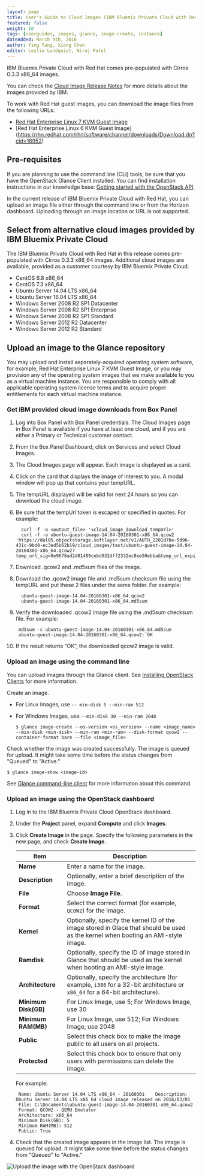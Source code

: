 ```yaml
---
layout: page
title: User's Guide to Cloud Images (IBM Bluemix Private Cloud with Red Hat) 
featured: false
weight: 10
tags: [userguides, images, glance, image-create, instance]
dateAdded: March 9th, 2016
author: Ying Tang, Xiong Chen
editor: Leslie Lundquist, Niraj Patel
---
```


IBM Bluemix Private Cloud with Red Hat comes pre-populated with Cirros 0.3.3 x86_64 images.

You can check the [Cloud Image Release Notes](http://ibm-blue-box-help.github.io/help-documentation/gettingstarted/userguides/Image_Release_Notes/) for more details about the images provided by IBM.

To work with Red Hat guest images, you can download the image files from the following URLs:

* [Red Hat Enterprise Linux 7 KVM Guest Image](
https://access.redhat.com/downloads/content/69/ver=/rhel---7/x86_64/product-downloads)
* [Red Hat Enterprise Linux 6 KVM Guest Image]
(https://rhn.redhat.com/rhn/software/channel/downloads/Download.do?cid=16952) 

## Pre-requisites

If you are planning to use the command line (CLI) tools, be sure that you have the OpenStack Glance Client installed. You can find installation instructions in our knowledge base: [Getting started with the OpenStack API](http://ibm-blue-box-help.github.io/help-documentation/openstack/api/openstack-api-getting-started/).

In the current release of IBM Bluemix Private Cloud with Red Hat, you can upload an image file either through the command line or from the Horizon dashboard. Uploading through an image location or URL is not supported. 

## Select from alternative cloud images provided by IBM Bluemix Private Cloud

The IBM Bluemix Private Cloud with Red Hat in this release comes pre-populated with Cirros 0.3.3 x86_64 images. Additional cloud images are available, provided as a customer courtesy by IBM Bluemix Private Cloud.

* CentOS 6.8 x86_64
* CentOS 7.3 x86_64
* Ubuntu Server 14.04 LTS x86_64
* Ubuntu Server 16.04 LTS x86_64
* Windows Server 2008 R2 SP1 Datacenter
* Windows Server 2008 R2 SP1 Enterprise
* Windows Server 2008 R2 SP1 Standard
* Windows Server 2012 R2 Datacenter
* Windows Server 2012 R2 Standard


## Upload an image to the Glance repository

You may upload and install separately-acquired operating system software, for example, Red Hat Enterprise Linux 7 KVM Guest Image, or you may provision any of the operating system images that we make available to you as a virtual machine instance. You are responsible to comply with all applicable operating system license terms and to acquire proper entitlements for each virtual machine instance.

### Get IBM provided cloud image downloads from Box Panel

1. Log into Box Panel with Box Panel credentials. The Cloud Images page in Box Panel is available if you have at least one cloud, and if you are either a Primary or Technical customer contact.

2. From the Box Panel Dashboard, click on Services and select Cloud Images.

3. The Cloud Images page will appear. Each image is displayed as a card.

4. Click on the card that displays the image of interest to you. A modal window will pop up that contains your tempURL.

5. The tempURL displayed will be valid for next 24 hours so you can download the cloud image.

6. Be sure that the tempUrl token is escaped or specified in quotes. For example:

         curl -f -o <output_file> '<cloud_image_download_tempUrl>'  
         curl -f -o ubuntu-guest-image-14.04-20160301-x86_64.qcow2 'https://dal05.objectstorage.softlayer.net/v1/AUTH_2201d7be-5d96-431c-9bd0-ec3ed5b62b19/cloud_images/test/ubuntu-guest-image-14.04-20160301-x86_64.qcow2?temp_url_sig=9e9678ad2d81489cebd032dff2332ec8ee50ebba&temp_url_expires=1458956867'

7. Download .qcow2 and .md5sum files of the image.

8. Download the .qcow2 image file and .md5sum checksum file using the tempURL and put these 2 files under the same folder. For example:

         ubuntu-guest-image-14.04-20160301-x86_64.qcow2
         ubuntu-guest-image-14.04-20160301-x86_64.md5sum

9. Verify the downloaded .qcow2 image file using the .md5sum checksum file. For example:

        md5sum -c ubuntu-guest-image-14.04-20160301-x86_64.md5sum
        ubuntu-guest-image-14.04-20160301-x86_64.qcow2: OK

10. If the result returns “OK”, the downloaded qcow2 image is valid.



### Upload an image using the command line

You can upload images through the Glance client. See [Installing OpenStack Clients](http://docs.openstack.org/cli-reference/common/cli_install_openstack_command_line_clients.html) for more information.

Create an image.

* For Linux Images, use `-- min-disk 5 --min-ram 512`
* For Windows Images, use `--min-disk 30 --min-ram 2048`

  ``` 
  $ glance image-create --os-version <os_version> --name <image_name> --min-disk <min-disk> --min-ram <min-ram> --disk-format qcow2 --container-format bare --file <image_file>
  ```
	
Check whether the image was created successfully. The image is queued for upload. It might take some time before the status changes from "Queued" to "Active."

```
$ glance image-show <image-id>
```
See [Glance command-line client](https://docs.openstack.org/cli-reference/glance.html) for more informaton about this command.


### Upload an image using the OpenStack dashboard
 
1. Log in to the IBM Bluemix Private Cloud OpenStack dashboard.

2. Under the **Project** panel, expand **Compute** and click **Images**.

3. Click **Create Image** in the page. Specify the following parameters in the new page, and check **Create Image**.

	| **Item**                | **Description**                                                                                                  |
	|-------------------------|------------------------------------------------------------------------------------------------------------------|
	| **Name**                | Enter a name for the image.                                                                                      |
	| **Description**         | Optionally, enter a brief description of the image.                                                              |
	| **File**        | Choose **Image File**.                                                                                           |
	| **Format**              | Select the correct format (for example, `QCOW2`) for the image.                                                  |
	| **Kernel**     | Optionally, specify the kernel ID of the image stored in Glace that should be used as the kernel when booting an AMI-style image.|
	| **Ramdisk**    | Optionally, specify the ID of image stored in Glance that should be used as the kernel when booting an AMI-style image.|
	| **Architecture**        | Optionally, specify the architecture (for example, `i386` for a 32-bit architecture or `x86_64` for a 64-bit architecture).  |
	| **Minimum Disk(GB)**    | For Linux Image, use 5; For Windows Image, use 30                                                                |
	| **Minimum RAM(MB)**     | For Linux Image, use 512; For Windows Image, use 2048                                                            |
	| **Public**              | Select this check box to make the image public to all users on all projects.                                     |
	| **Protected**           | Select this check box to ensure that only users with permissions can delete the image.                           |	 

   For example:
		
		Name: Ubuntu Server 14.04 LTS x86_64 - 20160301	   Description: Ubuntu Server 14.04 LTS x86_64 cloud image released on 2016/03/01		
		File: C:\Documents\ubuntu-guest-image-14.04-20160301-x86_64.qcow2	
		Format: QCOW2 - QEMU Emulator	
		Architecture: x86_64	
		Minimum Disk(GB): 5	
		Minimum RAM(MB): 512	
		Public: True	
	
4. Check that the created image appears in the image list. The image is queued for upload. It might take some time before the status changes from "Queued" to "Active."

![Upload the image with the OpenStack dashboard]({{site.baseurl}}/img/upload_image_file_newton.png)


